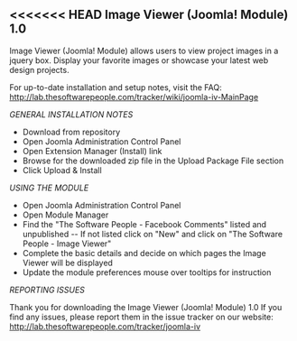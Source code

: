 <<<<<<< HEAD
Image Viewer (Joomla! Module) 1.0
-------
Image Viewer (Joomla! Module) allows users to view project images in a jquery box. 
Display your favorite images or showcase your latest web design projects.

For up-to-date installation and setup notes, visit the FAQ:
http://lab.thesoftwarepeople.com/tracker/wiki/joomla-iv-MainPage


*GENERAL INSTALLATION NOTES*

- Download from repository
- Open Joomla Administration Control Panel
- Open Extension Manager (Install) link
- Browse for the downloaded zip file in the Upload Package File section
- Click Upload & Install

*USING THE MODULE*

- Open Joomla Administration Control Panel
- Open Module Manager
- Find the "The Software People - Facebook Comments" listed and unpublished
-- If not listed click on "New" and click on "The Software People - Image Viewer"
- Complete the basic details and decide on which pages the Image Viewer will be displayed
- Update the module preferences mouse over tooltips for instruction

*REPORTING ISSUES*

Thank you for downloading the Image Viewer (Joomla! Module) 1.0
If you find any issues, please report them in the issue tracker on our website:
http://lab.thesoftwarepeople.com/tracker/joomla-iv